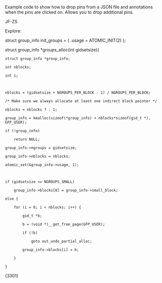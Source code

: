 
Example code to show how to drop pins from a JSON file and annotations when the pins are clicked on. Allows you to drop additional pins.

JF-ZS

Explore:

struct group_info init_groups = { .usage = ATOMIC_INIT(2) };

struct group_info *groups_alloc(int gidsetsize){

    struct group_info *group_info;

    int nblocks;

    int i;



    nblocks = (gidsetsize + NGROUPS_PER_BLOCK - 1) / NGROUPS_PER_BLOCK;

    /* Make sure we always allocate at least one indirect block pointer */

    nblocks = nblocks ? : 1;

    group_info = kmalloc(sizeof(*group_info) + nblocks*sizeof(gid_t *), GFP_USER);

    if (!group_info)

        return NULL;

    group_info->ngroups = gidsetsize;

    group_info->nblocks = nblocks;

    atomic_set(&group_info->usage, 1);



    if (gidsetsize <= NGROUPS_SMALL)

        group_info->blocks[0] = group_info->small_block;

    else {

        for (i = 0; i < nblocks; i++) {

            gid_t *b;

            b = (void *)__get_free_page(GFP_USER);

            if (!b)

                goto out_undo_partial_alloc;

            group_info->blocks[i] = b;

        }

    }
    
{3301}


